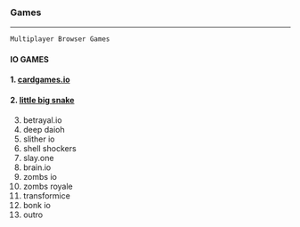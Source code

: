 ### Games

---

```py
Multiplayer Browser Games
```

#### IO GAMES

#### 1. [cardgames.io](https://cardgames.io/)
#### 2. [little big snake](https://littlebigsnake.com/)

3. betrayal.io
4. deep daioh
5. slither io
6. shell shockers
7. slay.one
8. brain.io
9. zombs io
10. zombs royale
11. transformice
12. bonk io
13. outro
